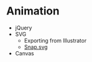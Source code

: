 # Animation

* jQuery
* SVG
    * Exporting from Illustrator
    * [Snap.svg](http://snapsvg.io/)
* Canvas
